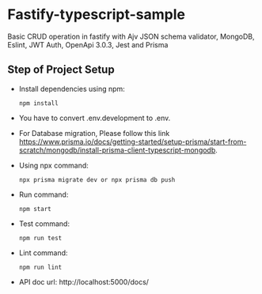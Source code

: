 # Fastify-typescript-sample
Basic CRUD operation in fastify with Ajv JSON schema validator, MongoDB, Eslint, JWT Auth, OpenApi 3.0.3, Jest  and Prisma 

## Step of Project Setup

-  Install dependencies using npm:

      ```shell
      npm install 
      ```
- You have to convert .env.development to .env.

- For Database migration, Please follow this link https://www.prisma.io/docs/getting-started/setup-prisma/start-from-scratch/mongodb/install-prisma-client-typescript-mongodb.

- Using npx command:
  ```shell
  npx prisma migrate dev or npx prisma db push
  ```
- Run command:
  ```shell
  npm start
  ```
- Test command:
  ```shell
  npm run test
  ```
- Lint command:
  ```shell
  npm run lint
  ```
- API doc url: http://localhost:5000/docs/